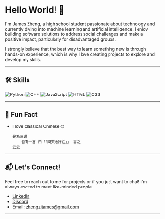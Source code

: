 # Hello World! 👋

I'm James Zheng, a high school student passionate about technology and currently diving into machine learning and artificial intelligence. I enjoy building software solutions to address social challenges and make a positive impact, particularly for disadvantaged groups.

I strongly believe that the best way to learn something new is through hands-on experience, which is why I love creating projects to explore and develop my skills.

---

## 🛠️ Skills
![Python](https://img.shields.io/badge/Python-3776AB?style=for-the-badge&logo=python&logoColor=white)
![C++](https://img.shields.io/badge/C++-00599C?style=for-the-badge&logo=cplusplus&logoColor=white)
![JavaScript](https://img.shields.io/badge/JavaScript-F7DF1E?style=for-the-badge&logo=javascript&logoColor=black)
![HTML](https://img.shields.io/badge/HTML-E34F26?style=for-the-badge&logo=html5&logoColor=white)
![CSS](https://img.shields.io/badge/CSS-1572B6?style=for-the-badge&logo=css3&logoColor=white)

---

## 🌟 Fun Fact

- I love classical Chinese 🤓
  ```
  是為三遍
      吾有一言 曰「「問天地好在」」 書之
  云云
  ```

---

## 📬 Let's Connect!

Feel free to reach out to me for projects or if you just want to chat! I'm always excited to meet like-minded people.

- [LinkedIn](https://www.linkedin.com/james-zheng-zi)  
- [Discord](https://discordapp.com/users/739442219731386428)
- Email: zhengzijames@gmail.com

---
